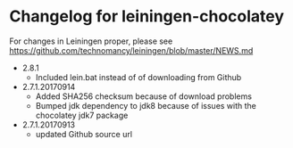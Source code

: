 # Changelog for leiningen-chocolatey

For changes in Leiningen proper, please see https://github.com/technomancy/leiningen/blob/master/NEWS.md

  * 2.8.1
    * Included lein.bat instead of of downloading from Github
  * 2.7.1.20170914
    * Added SHA256 checksum because of download problems
    * Bumped jdk dependency to jdk8 because of issues with the chocolatey jdk7 package
  * 2.7.1.20170913
    * updated Github source url